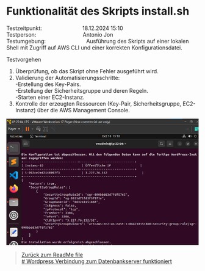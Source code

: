 # Funktionalität des Skripts install.sh
Testzeitpunkt:&nbsp;&nbsp;&nbsp;&nbsp;&nbsp;&nbsp;&nbsp;&nbsp;&nbsp;&nbsp;&nbsp;&nbsp;&nbsp;&nbsp;&nbsp;&nbsp;&nbsp;&nbsp;&nbsp;&nbsp;&nbsp;&nbsp;&nbsp;&nbsp;&nbsp;&nbsp;&nbsp;18.12.2024 15:10  
Testperson:&nbsp;&nbsp;&nbsp;&nbsp;&nbsp;&nbsp;&nbsp;&nbsp;&nbsp;&nbsp;&nbsp;&nbsp;&nbsp;&nbsp;&nbsp;&nbsp;&nbsp;&nbsp;&nbsp;&nbsp;&nbsp;&nbsp;&nbsp;&nbsp;&nbsp;&nbsp;&nbsp;&nbsp;&nbsp;&nbsp; Antonio Jon  
Testumgebung: &nbsp;&nbsp;&nbsp;&nbsp;&nbsp;&nbsp;&nbsp;&nbsp;&nbsp;&nbsp;&nbsp;&nbsp;&nbsp;&nbsp;&nbsp;&nbsp;&nbsp;&nbsp;&nbsp;&nbsp;&nbsp;&nbsp;&nbsp;&nbsp;&nbsp;&nbsp;Ausführung des Skripts auf einer lokalen Shell mit Zugriff auf AWS CLI und einer korrekten Konfigurationsdatei.  

Testvorgehen  
1. Überprüfung, ob das Skript ohne Fehler ausgeführt wird.  
2. Validierung der Automatisierungsschritte:  
-Erstellung des Key-Pairs.  
-Erstellung der Sicherheitsgruppe und deren Regeln.  
-Starten einer EC2-Instanz.  
3. Kontrolle der erzeugten Ressourcen (Key-Pair, Sicherheitsgruppe, EC2-Instanz) über die AWS Management Console.


![image](Images/testfall3.png)

> [Zurück zum ReadMe file](README.md)  
> [# Wordpress Verbindung zum Datenbankserver funktioniert](Testfall2.md)